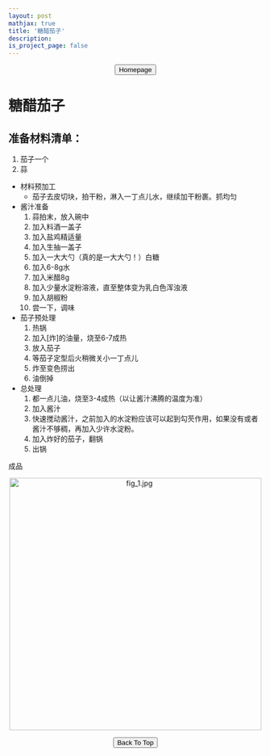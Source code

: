 ```yaml
---
layout: post
mathjax: true
title: '糖醋茄子'
description: 
is_project_page: false
---
```



<p style="text-align:center;">
<button type="button" onclick="window.location.href='index.html';">Homepage</button>
</p>

# 糖醋茄子
## 准备材料清单：
1. 茄子一个
2. 蒜

- 材料预加工
    - 茄子去皮切块，拍干粉，淋入一丁点儿水，继续加干粉裹。抓均匀
- 酱汁准备
    1. 蒜拍末，放入碗中
    2. 加入料酒一盖子
    3. 加入盐鸡精适量
    4. 加入生抽一盖子
    5. 加入一大大勺（真的是一大大勺！）白糖
    6. 加入6-8g水
    7. 加入米醋8g
    8. 加入少量水淀粉溶液，直至整体变为乳白色浑浊液
    9. 加入胡椒粉
    10. 尝一下，调味
- 茄子预处理
    1. 热锅
    2. 加入[炸]的油量，烧至6-7成热
    3. 放入茄子
    4. 等茄子定型后火稍微关小一丁点儿
    5. 炸至变色捞出
    6. 油倒掉
- 总处理
    1. 都一点儿油，烧至3-4成热（以让酱汁沸腾的温度为准）
    2. 加入酱汁
    3. 快速搅动酱汁，之前加入的水淀粉应该可以起到勾芡作用，如果没有或者酱汁不够稠，再加入少许水淀粉。
    4. 加入炸好的茄子，翻锅
    5. 出锅

成品
<p align="center">
    <img src="https://drive.google.com/uc?export=view&id=1Q-GaaQKIzRdxD8sX5cxK6axPTHYFgmPI" alt="fig_1.jpg" width="500">
</p>

<p style="text-align:center;">
<button type="button" onclick="window.location.href='#top';">Back To Top</button>
<p>
